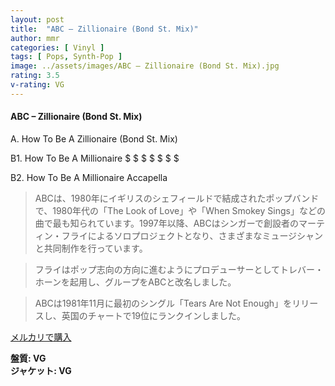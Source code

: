 ```yaml
---
layout: post
title:  "ABC – Zillionaire (Bond St. Mix)"
author: mmr
categories: [ Vinyl ]
tags: [ Pops, Synth-Pop ]
image: ../assets/images/ABC – Zillionaire (Bond St. Mix).jpg
rating: 3.5
v-rating: VG
---
```


#### ABC – Zillionaire (Bond St. Mix)

A. How To Be A Zillionaire (Bond St. Mix)

B1. How To Be A Millionaire $ $ $ $ $ $ $

B2. How To Be A Millionaire Accapella


> ABCは、1980年にイギリスのシェフィールドで結成されたポップバンドで、1980年代の「The Look of Love」や「When Smokey Sings」などの曲で最も知られています。1997年以降、ABCはシンガーで創設者のマーティン・フライによるソロプロジェクトとなり、さまざまなミュージシャンと共同制作を行っています。

> フライはポップ志向の方向に進むようにプロデューサーとしてトレバー・ホーンを起用し、グループをABCと改名しました。

> ABCは1981年11月に最初のシングル「Tears Are Not Enough」をリリースし、英国のチャートで19位にランクインしました。

[メルカリで購入](https://jp.mercari.com/item/m16492565227)

<div class="mt-4 mb-4 d-flex align-items-center">
<strong class="mr-1">盤質: VG</strong>
</div>
<div class="mt-4 mb-4 d-flex align-items-center">
<strong class="mr-1">ジャケット: VG</strong>
</div>
